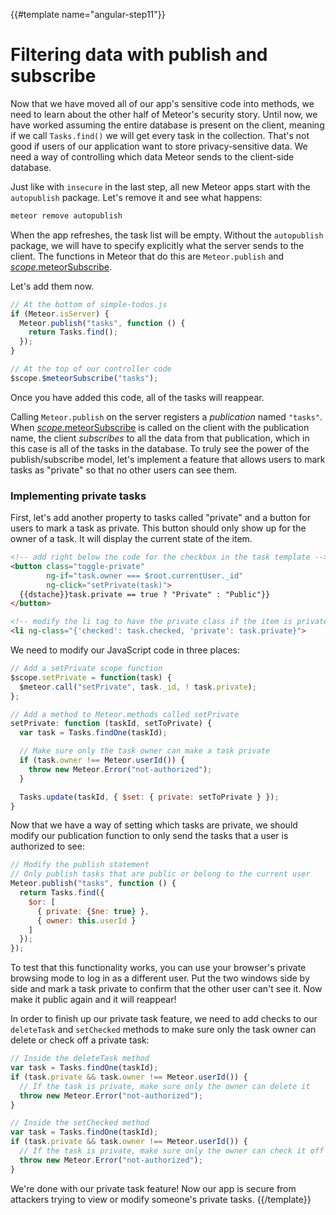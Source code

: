 {{#template name="angular-step11"}}

# Filtering data with publish and subscribe

Now that we have moved all of our app's sensitive code into methods, we need to learn about the other half of Meteor's security story. Until now, we have worked assuming the entire database is present on the client, meaning if we call `Tasks.find()` we will get every task in the collection. That's not good if users of our application want to store privacy-sensitive data. We need a way of controlling which data Meteor sends to the client-side database.

Just like with `insecure` in the last step, all new Meteor apps start with the `autopublish` package. Let's remove it and see what happens:

```bash
meteor remove autopublish
```

When the app refreshes, the task list will be empty. Without the `autopublish` package, we will have to specify explicitly what the server sends to the client. The functions in Meteor that do this are `Meteor.publish` and [$scope.$meteorSubscribe](http://angular-meteor.com/api/subscribe).

Let's add them now.

```js
// At the bottom of simple-todos.js
if (Meteor.isServer) {
  Meteor.publish("tasks", function () {
    return Tasks.find();
  });
}
```

```js
// At the top of our controller code
$scope.$meteorSubscribe("tasks");
```

Once you have added this code, all of the tasks will reappear.

Calling `Meteor.publish` on the server registers a _publication_ named `"tasks"`. When [$scope.$meteorSubscribe](http://angular-meteor.com/api/subscribe) is called on the client with the publication name, the client _subscribes_ to all the data from that publication, which in this case is all of the tasks in the database. To truly see the power of the publish/subscribe model, let's implement a feature that allows users to mark tasks as "private" so that no other users can see them.

### Implementing private tasks

First, let's add another property to tasks called "private" and a button for users to mark a task as private. This button should only show up for the owner of a task. It will display the current state of the item.

```html
<!-- add right below the code for the checkbox in the task template -->
<button class="toggle-private"
        ng-if="task.owner === $root.currentUser._id"
        ng-click="setPrivate(task)">
  {{dstache}}task.private == true ? "Private" : "Public"}}
</button>

<!-- modify the li tag to have the private class if the item is private -->
<li ng-class="{'checked': task.checked, 'private': task.private}">
```

We need to modify our JavaScript code in three places:

```js
// Add a setPrivate scope function
$scope.setPrivate = function(task) {
  $meteor.call("setPrivate", task._id, ! task.private);
};

// Add a method to Meteor.methods called setPrivate
setPrivate: function (taskId, setToPrivate) {
  var task = Tasks.findOne(taskId);

  // Make sure only the task owner can make a task private
  if (task.owner !== Meteor.userId()) {
    throw new Meteor.Error("not-authorized");
  }

  Tasks.update(taskId, { $set: { private: setToPrivate } });
}
```

Now that we have a way of setting which tasks are private, we should modify our
publication function to only send the tasks that a user is authorized to see:

```js
// Modify the publish statement
// Only publish tasks that are public or belong to the current user
Meteor.publish("tasks", function () {
  return Tasks.find({
    $or: [
      { private: {$ne: true} },
      { owner: this.userId }
    ]
  });
});
```

To test that this functionality works, you can use your browser's private browsing mode to log in as a different user. Put the two windows side by side and mark a task private to confirm that the other user can't see it. Now make it public again and it will reappear!

In order to finish up our private task feature, we need to add checks to our `deleteTask` and `setChecked` methods to make sure only the task owner can delete or check off a private task:

```js
// Inside the deleteTask method
var task = Tasks.findOne(taskId);
if (task.private && task.owner !== Meteor.userId()) {
  // If the task is private, make sure only the owner can delete it
  throw new Meteor.Error("not-authorized");
}

// Inside the setChecked method
var task = Tasks.findOne(taskId);
if (task.private && task.owner !== Meteor.userId()) {
  // If the task is private, make sure only the owner can check it off
  throw new Meteor.Error("not-authorized");
}
```

We're done with our private task feature! Now our app is secure from attackers trying to view or modify someone's private tasks.
{{/template}}
